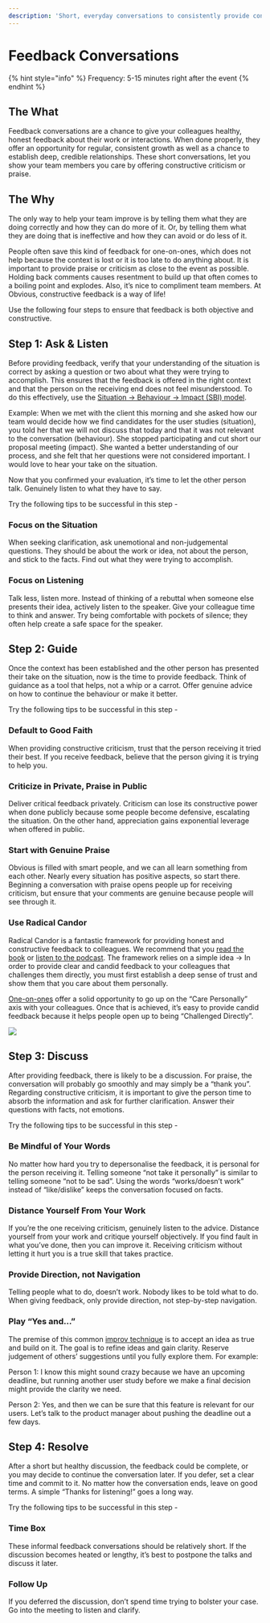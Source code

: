 ```yaml
---
description: 'Short, everyday conversations to consistently provide constructive feedback.'
---
```


# Feedback Conversations

{% hint style="info" %}
Frequency: 5-15 minutes right after the event
{% endhint %}

## **The What**

Feedback conversations are a chance to give your colleagues healthy, honest feedback about their work or interactions. When done properly, they offer an opportunity for regular, consistent growth as well as a chance to establish deep, credible relationships. These short conversations, let you show your team members you care by offering constructive criticism or praise.

## **The Why**

The only way to help your team improve is by telling them what they are doing correctly and how they can do more of it. Or, by telling them what they are doing that is ineffective and how they can avoid or do less of it.

People often save this kind of feedback for one-on-ones, which does not help because the context is lost or it is too late to do anything about. It is important to provide praise or criticism as close to the event as possible. Holding back comments causes resentment to build up that often comes to a boiling point and explodes. Also, it’s nice to compliment team members. At Obvious, constructive feedback is a way of life!

Use the following four steps to ensure that feedback is both objective and constructive.

## **Step 1: Ask & Listen**

Before providing feedback, verify that your understanding of the situation is correct by asking a question or two about what they were trying to accomplish. This ensures that the feedback is offered in the right context and that the person on the receiving end does not feel misunderstood. To do this effectively, use the [Situation -&gt; Behaviour -&gt; Impact \(SBI\) model](https://docs.google.com/document/d/1tS700ENUZKF0tqeAAG4vK0TZM0TGTofaWpbFr5VdZR0/edit#bookmark=id.mxkd4d48hanj).

Example: When we met with the client this morning and she asked how our team would decide how we find candidates for the user studies \(situation\), you told her that we will not discuss that today and that it was not relevant to the conversation \(behaviour\). She stopped participating and cut short our proposal meeting \(impact\). She wanted a better understanding of our process, and she felt that her questions were not considered important. I would love to hear your take on the situation.

Now that you confirmed your evaluation, it’s time to let the other person talk. Genuinely listen to what they have to say.

Try the following tips to be successful in this step -

### **Focus on the Situation**

When seeking clarification, ask unemotional and non-judgemental questions. They should be about the work or idea, not about the person, and stick to the facts. Find out what they were trying to accomplish.

### **Focus on Listening**

Talk less, listen more. Instead of thinking of a rebuttal when someone else presents their idea, actively listen to the speaker. Give your colleague time to think and answer. Try being comfortable with pockets of silence; they often help create a safe space for the speaker.

## **Step 2: Guide**

Once the context has been established and the other person has presented their take on the situation, now is the time to provide feedback. Think of guidance as a tool that helps, not a whip or a carrot. Offer genuine advice on how to continue the behaviour or make it better.

Try the following tips to be successful in this step -

### **Default to Good Faith**

When providing constructive criticism, trust that the person receiving it tried their best. If you receive feedback, believe that the person giving it is trying to help you.

### **Criticize in Private, Praise in Public**

Deliver critical feedback privately. Criticism can lose its constructive power when done publicly because some people become defensive, escalating the situation. On the other hand, appreciation gains exponential leverage when offered in public.

### **Start with Genuine Praise**

Obvious is filled with smart people, and we can all learn something from each other. Nearly every situation has positive aspects, so start there. Beginning a conversation with praise opens people up for receiving criticism, but ensure that your comments are genuine because people will see through it.

### **Use Radical Candor**

Radical Candor is a fantastic framework for providing honest and constructive feedback to colleagues. We recommend that you [read the book](https://www.radicalcandor.com/the-book/) or [listen to the podcast](https://www.radicalcandor.com/candor-podcast/). The framework relies on a simple idea -&gt; In order to provide clear and candid feedback to your colleagues that challenges them directly, you must first establish a deep sense of trust and show them that you care about them personally.

[One-on-ones](https://playbook.obvious.in/employee-handbook/meetings-and-conversations/one-on-ones) offer a solid opportunity to go up on the “Care Personally” axis with your colleagues. Once that is achieved, it’s easy to provide candid feedback because it helps people open up to being “Challenged Directly”.  


![](https://lh5.googleusercontent.com/Dw_1bFpp4jyjbH-Yd9KBwcklM0i-z4gMDFOxzZf-1B7Pr54k7DDjkx21TqDZNKCny8uZBKWIj5_60wGFiwlWhPWzYMHVQPvFAubFR_jf7Ms3jjbZu8NnErs4OM5fAIs22_yjS5Jv)

## **Step 3: Discuss**

After providing feedback, there is likely to be a discussion. For praise, the conversation will probably go smoothly and may simply be a “thank you”. Regarding constructive criticism, it is important to give the person time to absorb the information and ask for further clarification. Answer their questions with facts, not emotions.

Try the following tips to be successful in this step -

### **Be Mindful of Your Words**

No matter how hard you try to depersonalise the feedback, it is personal for the person receiving it. Telling someone “not take it personally” is similar to telling someone “not to be sad”. Using the words “works/doesn’t work” instead of “like/dislike” keeps the conversation focused on facts.

### **Distance Yourself From Your Work**

If you’re the one receiving criticism, genuinely listen to the advice. Distance yourself from your work and critique yourself objectively. If you find fault in what you’ve done, then you can improve it.  Receiving criticism without letting it hurt you is a true skill that takes practice.

### **Provide Direction, not Navigation**

Telling people what to do, doesn’t work. Nobody likes to be told what to do. When giving feedback, only provide direction, not step-by-step navigation.

### **Play “Yes and…”**

The premise of this common [improv technique](https://www.thoughtco.com/yes-and-improv-game-2713213) is to accept an idea as true and build on it. The goal is to refine ideas and gain clarity. Reserve judgement of others’ suggestions until you fully explore them. For example:

Person 1: I know this might sound crazy because we have an upcoming deadline, but running another user study before we make a final decision might provide the clarity we need.

Person 2: Yes, and then we can be sure that this feature is relevant for our users. Let’s talk to the product manager about pushing the deadline out a few days.

## **Step 4: Resolve**

After a short but healthy discussion, the feedback could be complete, or you may decide to continue the conversation later. If you defer, set a clear time and commit to it. No matter how the conversation ends, leave on good terms. A simple “Thanks for listening!” goes a long way.

Try the following tips to be successful in this step -

### **Time Box**

These informal feedback conversations should be relatively short. If the discussion becomes heated or lengthy, it’s best to postpone the talks and discuss it later.

### **Follow Up**

If you deferred the discussion, don’t spend time trying to bolster your case. Go into the meeting to listen and clarify.  


